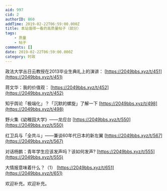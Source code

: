 ```yaml
---
aid: 997
cid: 2
authorID: 860
addTime: 2019-02-22T06:59:00.000Z
title: 本站值得一看的高质量帖子（部分）
tags:
    - 质量
    - 帖子
comments: []
date: 2019-02-22T06:59:00.000Z
category: 时政
---
```


政法大学丛日云教授在2013毕业生典礼上的演讲： [https://2049bbs.xyz/t/451](https://2049bbs.xyz/t/451)

蒋文华：我的价值观： [https://2049bbs.xyz/t/452](https://2049bbs.xyz/t/452)

知乎舆论「极端化」？「沉默的螺旋」了解一下 [https://2049bbs.xyz/t/498](https://2049bbs.xyz/t/498)

野火集《幼稚园大学》——龙应台 [https://2049bbs.xyz/t/550](https://2049bbs.xyz/t/550)

红卫兵与「全共斗」——兼谈60年代日本的新左翼 [https://2049bbs.xyz/t/567](https://2049bbs.xyz/t/567)

对话杨鹏：青年学生应该发声吗？该如何发声? [https://2049bbs.xyz/t/555](https://2049bbs.xyz/t/555)

大情报意味着什么？（1） [https://2049bbs.xyz/t/651](https://2049bbs.xyz/t/651)

欢迎补充。欢迎补充。
